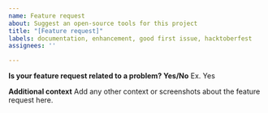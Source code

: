 ```yaml
---
name: Feature request
about: Suggest an open-source tools for this project
title: "[Feature request]"
labels: documentation, enhancement, good first issue, hacktoberfest
assignees: ''

---
```


**Is your feature request related to a problem? Yes/No**
Ex. Yes

**Additional context**
Add any other context or screenshots about the feature request here.
